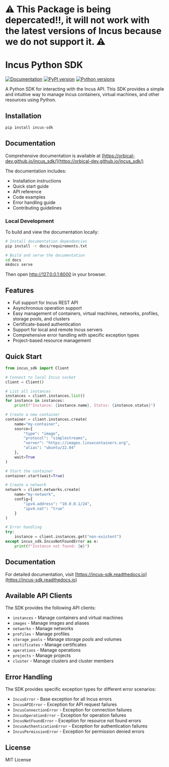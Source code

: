 # ⚠️ This Package is being depercated!!, it will not work with the latest versions of Incus because we do not support it. ⚠️

# Incus Python SDK

[![Documentation](https://img.shields.io/badge/docs-latest-blue.svg)](https://orbical-dev.github.io/incus_sdk/)
[![PyPI version](https://img.shields.io/pypi/v/incus-sdk.svg)](https://pypi.org/project/incus-sdk/)
[![Python versions](https://img.shields.io/pypi/pyversions/incus-sdk.svg)](https://pypi.org/project/incus-sdk/)

A Python SDK for interacting with the Incus API. This SDK provides a simple and intuitive way to manage Incus containers, virtual machines, and other resources using Python.

## Installation

```bash
pip install incus-sdk
```

## Documentation

Comprehensive documentation is available at [https://orbical-dev.github.io/incus_sdk/](https://orbical-dev.github.io/incus_sdk/)

The documentation includes:
- Installation instructions
- Quick start guide
- API reference
- Code examples
- Error handling guide
- Contributing guidelines

### Local Development

To build and view the documentation locally:

```bash
# Install documentation dependencies
pip install -r docs/requirements.txt

# Build and serve the documentation
cd docs
mkdocs serve
```

Then open http://127.0.0.1:8000 in your browser.

## Features

- Full support for Incus REST API
- Asynchronous operation support
- Easy management of containers, virtual machines, networks, profiles, storage pools, and clusters
- Certificate-based authentication
- Support for local and remote Incus servers
- Comprehensive error handling with specific exception types
- Project-based resource management

## Quick Start

```python
from incus_sdk import Client

# Connect to local Incus socket
client = Client()

# List all instances
instances = client.instances.list()
for instance in instances:
    print(f"Instance: {instance.name}, Status: {instance.status}")

# Create a new container
container = client.instances.create(
    name="my-container",
    source={
        "type": "image",
        "protocol": "simplestreams",
        "server": "https://images.linuxcontainers.org",
        "alias": "ubuntu/22.04"
    },
    wait=True
)

# Start the container
container.start(wait=True)

# Create a network
network = client.networks.create(
    name="my-network",
    config={
        "ipv4.address": "10.0.0.1/24",
        "ipv4.nat": "true"
    }
)

# Error handling
try:
    instance = client.instances.get("non-existent")
except incus_sdk.IncusNotFoundError as e:
    print(f"Instance not found: {e}")
```

## Documentation

For detailed documentation, visit [https://incus-sdk.readthedocs.io](https://incus-sdk.readthedocs.io)

## Available API Clients

The SDK provides the following API clients:

- `instances` - Manage containers and virtual machines
- `images` - Manage images and aliases
- `networks` - Manage networks
- `profiles` - Manage profiles
- `storage_pools` - Manage storage pools and volumes
- `certificates` - Manage certificates
- `operations` - Manage operations
- `projects` - Manage projects
- `cluster` - Manage clusters and cluster members

## Error Handling

The SDK provides specific exception types for different error scenarios:

- `IncusError` - Base exception for all Incus errors
- `IncusAPIError` - Exception for API request failures
- `IncusConnectionError` - Exception for connection failures
- `IncusOperationError` - Exception for operation failures
- `IncusNotFoundError` - Exception for resource not found errors
- `IncusAuthenticationError` - Exception for authentication failures
- `IncusPermissionError` - Exception for permission denied errors

## License

MIT License
